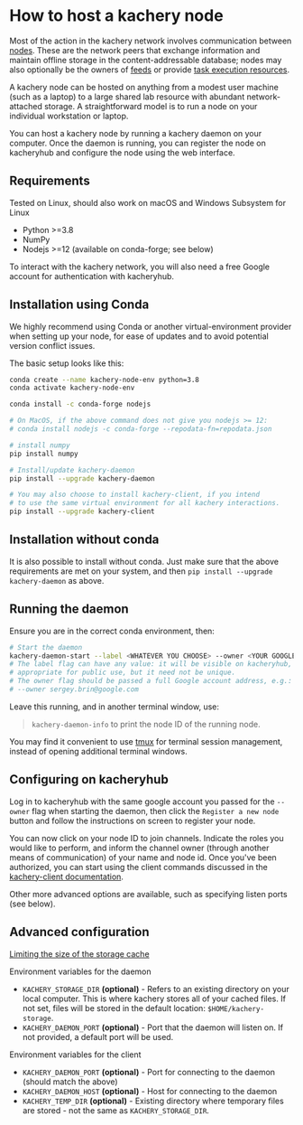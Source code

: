 # How to host a kachery node

Most of the action in the kachery network involves communication between
[nodes](https://github.com/kacheryhub/kachery-doc/blob/main/doc/node.md). These are the network peers that exchange information
and maintain offline storage in the content-addressable database; nodes
may also optionally be the owners of [feeds](https://github.com/kacheryhub/kachery-doc/blob/main/doc/feeds.md) or provide
[task execution resources](https://github.com/kacheryhub/kachery-doc/blob/main/doc/tasks.md).

A kachery node can be hosted on anything from a modest user machine
(such as a laptop) to a large shared lab resource with abundant
network-attached storage. A straightforward model is to run
a node on your individual workstation or laptop.

You can host a kachery node by running a kachery daemon on your computer. Once the daemon is running, you can register the node on kacheryhub and configure the node using the web interface.

## Requirements

Tested on Linux, should also work on macOS and Windows Subsystem for Linux

* Python >=3.8
* NumPy
* Nodejs >=12 (available on conda-forge; see below)

To interact with the kachery network, you will also need a free Google account for authentication with kacheryhub.

## Installation using Conda

We highly recommend using Conda or another virtual-environment provider
when setting up your node, for ease of updates and to avoid potential
version conflict issues.

The basic setup looks like this:

```bash
conda create --name kachery-node-env python=3.8
conda activate kachery-node-env

conda install -c conda-forge nodejs

# On MacOS, if the above command does not give you nodejs >= 12:
# conda install nodejs -c conda-forge --repodata-fn=repodata.json

# install numpy
pip install numpy

# Install/update kachery-daemon
pip install --upgrade kachery-daemon

# You may also choose to install kachery-client, if you intend
# to use the same virtual environment for all kachery interactions.
pip install --upgrade kachery-client
```

## Installation without conda

It is also possible to install without conda. Just make sure that the above requirements are met on your system, and then `pip install --upgrade kachery-daemon` as above.

## Running the daemon

Ensure you are in the correct conda environment, then:

```bash
# Start the daemon
kachery-daemon-start --label <WHATEVER YOU CHOOSE> --owner <YOUR GOOGLE ACCOUNT ID>
# The label flag can have any value: it will be visible on kacheryhub, so it should be
# appropriate for public use, but it need not be unique.
# The owner flag should be passed a full Google account address, e.g.:
# --owner sergey.brin@google.com
```

Leave this running, and in another terminal window, use:
> `kachery-daemon-info`
to print the node ID of the running node.

You may find it convenient to use [tmux](https://github.com/tmux/tmux/wiki)
for terminal session management, instead of opening additional terminal
windows.

## Configuring on kacheryhub

Log in to kacheryhub with the same google account you passed for the
`--owner` flag when starting
the daemon, then click the `Register a new node` button and follow the
instructions on screen to register your node.

You can now click on your node ID to join channels. Indicate the roles
you would like to perform, and inform the channel owner (through another
means of communication) of your name and node id. Once you've been authorized,
you can start using the client commands discussed in the
[kachery-client documentation](https://github.com/kacheryhub/kachery-doc/blob/main/doc/client-howto.md).

Other more advanced options are available, such as specifying listen ports (see below).

## Advanced configuration

[Limiting the size of the storage cache](https://github.com/kacheryhub/kachery-doc/blob/main/doc/cache-size-limit.md)

Environment variables for the daemon

* `KACHERY_STORAGE_DIR` **(optional)** - Refers to an existing directory on your local computer. This is where kachery stores all of your cached files. If not set, files will be stored in the default location: `$HOME/kachery-storage`.
* `KACHERY_DAEMON_PORT` **(optional)** - Port that the daemon will listen on. If not provided, a default port will be used.

Environment variables for the client

* `KACHERY_DAEMON_PORT` **(optional)** - Port for connecting to the daemon (should match the above)
* `KACHERY_DAEMON_HOST` **(optional)** - Host for connecting to the daemon
* `KACHERY_TEMP_DIR` **(optional)** - Existing directory where temporary files are stored - not the same as `KACHERY_STORAGE_DIR`.

